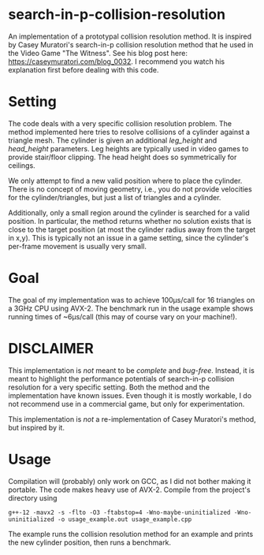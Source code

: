 # search-in-p-collision-resolution
An implementation of a prototypal collision resolution method. It is inspired by Casey Muratori's search-in-p collision resolution method that he used in the Video Game "The Witness".
See his blog post here: https://caseymuratori.com/blog_0032. I recommend you watch his explanation first before dealing with this code.

# Setting
The code deals with a very specific collision resolution problem.
The method implemented here tries to resolve collisions of a cylinder against a triangle mesh.
The cylinder is given an additional _leg_height_ and _head_height_ parameters. Leg heights are
typically used in video games to provide stair/floor clipping. The head height does so symmetrically for ceilings.

We only attempt to find a new valid position where to place the cylinder.
There is no concept of moving geometry, i.e., you do not provide
velocities for the cylinder/triangles, but just a list of triangles and a cylinder.

Additionally, only a small region around the cylinder is searched for a valid position.
In particular, the method returns whether no solution exists that is close to the target position
(at most the cylinder radius away from the target in x,y). This is typically not an issue in a game
setting, since the cylinder's per-frame movement is usually very small.

# Goal

The goal of my implementation was to achieve 100µs/call for 16 triangles on a 3GHz CPU using AVX-2.
The benchmark run in the usage example shows running times of ~6µs/call (this may of course vary on your machine!).

# DISCLAIMER

This implementation is _not_ meant to be _complete_ and _bug-free_. Instead, it is meant to highlight the
performance potentials of search-in-p collision resolution for a very specific setting. Both the method and
the implementation have known issues. Even though it is mostly workable, I do not recommend use in
a commercial game, but only for experimentation.

This implementation is _not_ a re-implementation of Casey Muratori's method, but inspired by it.

# Usage

Compilation will (probably) only work on GCC, as I did not bother making it portable. The code
makes heavy use of AVX-2. Compile from the project's directory using

```
g++-12 -mavx2 -s -flto -O3 -ftabstop=4 -Wno-maybe-uninitialized -Wno-uninitialized -o usage_example.out usage_example.cpp
```

The example runs the collision resolution method for an example and prints the new cylinder position, then
runs a benchmark.
